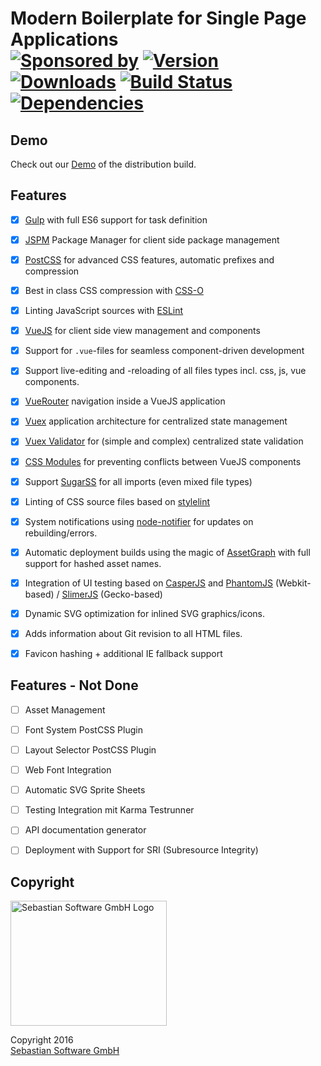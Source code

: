 # Modern Boilerplate for Single Page Applications<br/>[![Sponsored by][sponsor-img]][sponsor] [![Version][npm-version-img]][npm] [![Downloads][npm-downloads-img]][npm] [![Build Status][ci-img]][ci] [![Dependencies][deps-img]][deps]

[sponsor-img]: https://img.shields.io/badge/Sponsored%20by-Sebastian%20Software-692446.svg
[sponsor]: https://www.sebastian-software.de
[ci-img]: https://travis-ci.org/sebastian-software/modern-spa-boilerplate.svg?branch=master
[ci]: https://travis-ci.org/sebastian-software/modern-spa-boilerplate
[deps]: https://david-dm.org/sebastian-software/modern-spa-boilerplate
[deps-img]: https://david-dm.org/sebastian-software/modern-spa-boilerplate.svg
[npm]: https://www.npmjs.com/package/modern-spa-boilerplate
[npm-downloads-img]: https://img.shields.io/npm/dm/modern-spa-boilerplate.svg
[npm-version-img]: https://img.shields.io/npm/v/modern-spa-boilerplate.svg


## Demo

Check out our [Demo](https://sebastian-software.github.io/modern-spa-boilerplate/) of the distribution build.


## Features

- [x] [Gulp](http://gulpjs.com/) with full ES6 support for task definition
- [x] [JSPM](http://jspm.io) Package Manager for client side package management
- [x] [PostCSS](http://postcss.org) for advanced CSS features, automatic prefixes and compression
- [x] Best in class CSS compression with [CSS-O](https://github.com/css/csso)
- [x] Linting JavaScript sources with [ESLint](http://eslint.org)
- [x] [VueJS](http://vuejs.org) for client side view management and components
- [x] Support for `.vue`-files for seamless component-driven development
- [x] Support live-editing and -reloading of all files types incl. css, js, vue components.
- [x] [VueRouter](http://router.vuejs.org) navigation inside a VueJS application
- [x] [Vuex](http://vuex.vuejs.org/) application architecture for centralized state management
- [x] [Vuex Validator](https://github.com/sebastian-software/vuex-validator) for (simple and complex) centralized state validation
- [x] [CSS Modules](https://github.com/css-modules/css-modules) for preventing conflicts between VueJS components
- [x] Support [SugarSS](https://github.com/postcss/sugarss) for all imports (even mixed file types)
- [x] Linting of CSS source files based on [stylelint](https://github.com/stylelint/stylelint)
- [x] System notifications using [node-notifier](https://github.com/mikaelbr/node-notifier) for updates on rebuilding/errors.
- [x] Automatic deployment builds using the magic of [AssetGraph](https://github.com/assetgraph/assetgraph) with full support for hashed asset names.
- [x] Integration of UI testing based on [CasperJS](http://casperjs.org/) and [PhantomJS](http://phantomjs.org/) (Webkit-based) / [SlimerJS](https://slimerjs.org/) (Gecko-based)
- [x] Dynamic SVG optimization for inlined SVG graphics/icons.
- [x] Adds information about Git revision to all HTML files.
- [x] Favicon hashing + additional IE fallback support


## Features - Not Done

- [ ] Asset Management
- [ ] Font System PostCSS Plugin
- [ ] Layout Selector PostCSS Plugin
- [ ] Web Font Integration
- [ ] Automatic SVG Sprite Sheets
- [ ] Testing Integration mit Karma Testrunner
- [ ] API documentation generator
- [ ] Deployment with Support for SRI (Subresource Integrity)



## Copyright

<img src="https://raw.githubusercontent.com/sebastian-software/s15e-javascript/master/assets/sebastiansoftware.png" alt="Sebastian Software GmbH Logo" width="250" height="200"/>

Copyright 2016<br/>[Sebastian Software GmbH](http://www.sebastian-software.de)
